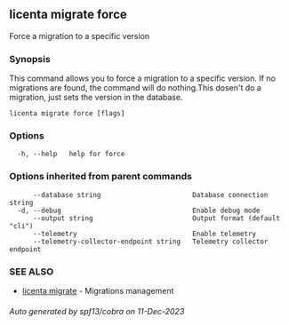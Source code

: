 ## licenta migrate force

Force a migration to a specific version

### Synopsis

This command allows you to force a migration to a specific version. If no migrations are found, the command will do nothing.This dosen't do a migration, just sets the version in the database.

```
licenta migrate force [flags]
```

### Options

```
  -h, --help   help for force
```

### Options inherited from parent commands

```
      --database string                       Database connection string
  -d, --debug                                 Enable debug mode
      --output string                         Output format (default "cli")
      --telemetry                             Enable telemetry
      --telemetry-collector-endpoint string   Telemetry collector endpoint
```

### SEE ALSO

* [licenta migrate](licenta_migrate.md)	 - Migrations management

###### Auto generated by spf13/cobra on 11-Dec-2023
